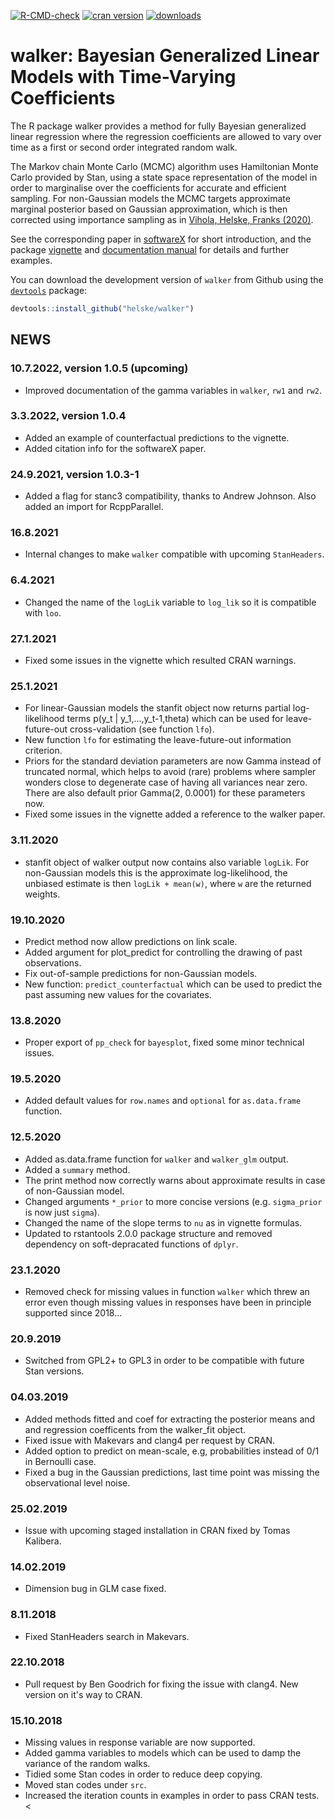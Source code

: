[![R-CMD-check](https://github.com/helske/walker/workflows/R-CMD-check/badge.svg)](https://github.com/helske/walker/actions)
[![cran version](https://www.r-pkg.org/badges/version/walker)](https://cran.r-project.org/package=walker)
[![downloads](https://cranlogs.r-pkg.org/badges/walker)](https://cranlogs.r-pkg.org/badges/walker)

walker: Bayesian Generalized Linear Models with Time-Varying Coefficients
==========================================================================

The R package walker provides a method for fully Bayesian generalized linear regression where the 
regression coefficients are allowed to vary over time as a first or second order integrated random walk. 

The Markov chain Monte Carlo (MCMC) algorithm uses Hamiltonian Monte Carlo provided by Stan, 
using a state space representation of the model in order to marginalise over the coefficients for accurate and efficient sampling.
For non-Gaussian models the MCMC targets approximate marginal posterior based on Gaussian approximation, which is then corrected using importance sampling as in [Vihola, Helske, Franks (2020)](https://onlinelibrary.wiley.com/doi/10.1111/sjos.12492).

See the corresponding paper in [softwareX](https://www.sciencedirect.com/science/article/pii/S235271102200022X) for short introduction, and the package [vignette](https://htmlpreview.github.io/?https://github.com/helske/walker/blob/master/walker_html/walker.html) and [documentation manual](https://cran.r-project.org/package=walker/walker.pdf) for details and further examples.

You can download the development version of `walker` from Github using the [`devtools`](https://cran.r-project.org/package=devtools) package:

```R
devtools::install_github("helske/walker")
```

NEWS
---------------------------------------------

### 10.7.2022, version 1.0.5 (upcoming)

* Improved documentation of the gamma variables in `walker`, `rw1` and `rw2`.

### 3.3.2022, version 1.0.4

* Added an example of counterfactual predictions to the vignette.
* Added citation info for the softwareX paper.

### 24.9.2021, version 1.0.3-1

* Added a flag for stanc3 compatibility, thanks to Andrew Johnson. Also added an 
  import for RcppParallel.

### 16.8.2021

* Internal changes to make `walker` compatible with upcoming `StanHeaders`.

### 6.4.2021

* Changed the name of the `logLik` variable to `log_lik` so it is compatible with `loo`.

### 27.1.2021

* Fixed some issues in the vignette which resulted CRAN warnings.

### 25.1.2021

* For linear-Gaussian models the stanfit object now returns partial log-likelihood terms
  p(y_t | y_1,...,y_t-1,theta) which can be used for leave-future-out cross-validation (see function `lfo`). 
* New function `lfo` for estimating the leave-future-out information criterion.
* Priors for the standard deviation parameters are now Gamma instead of truncated normal, which helps to avoid (rare) problems where sampler wonders close to degenerate case of having all variances near zero. There are also default prior Gamma(2, 0.0001) for these parameters now.
* Fixed some issues in the vignette added a reference to the walker paper.
  
### 3.11.2020

* stanfit object of walker output now contains also variable `logLik`.
  For non-Gaussian models this is the approximate log-likelihood, the
  unbiased estimate is then `logLik + mean(w)`, where `w` are the returned weights.

### 19.10.2020

* Predict method now allow predictions on link scale.
* Added argument for plot_predict for controlling the drawing of past observations.
* Fix out-of-sample predictions for non-Gaussian models.
* New function: `predict_counterfactual` which can be used to predict the past assuming new 
  values for the covariates.

### 13.8.2020

* Proper export of `pp_check` for `bayesplot`, fixed some minor technical issues.

### 19.5.2020

* Added default values for `row.names` and `optional` for `as.data.frame` function.

### 12.5.2020

* Added as.data.frame function for `walker` and `walker_glm` output.
* Added a `summary` method.
* The print method now correctly warns about approximate results in case of non-Gaussian model.
* Changed arguments `*_prior` to more concise versions (e.g. `sigma_prior` is now just `sigma`). 
* Changed the name of the slope terms to `nu` as in vignette formulas. 
* Updated to rstantools 2.0.0 package structure and removed dependency on soft-depracated functions of `dplyr`.

### 23.1.2020

* Removed check for missing values in function `walker` which threw an error even though missing values in responses have been in principle supported since 2018...

### 20.9.2019

* Switched from GPL2+ to GPL3 in order to be compatible with future Stan versions.

### 04.03.2019

* Added methods fitted and coef for extracting the posterior means and and regression coefficents from the 
  walker_fit object.
* Fixed issue with Makevars and clang4 per request by CRAN.
* Added option to predict on mean-scale, e.g, probabilities instead of 0/1 in Bernoulli case.
* Fixed a bug in the Gaussian predictions, last time point was missing the observational level noise.

### 25.02.2019

* Issue with upcoming staged installation in CRAN fixed by Tomas Kalibera.

### 14.02.2019

* Dimension bug in GLM case fixed.

### 8.11.2018

* Fixed StanHeaders search in Makevars. 

### 22.10.2018

* Pull request by Ben Goodrich for fixing the issue with clang4. New version on it's way to CRAN.

### 15.10.2018
* Missing values in response variable are now supported.
* Added gamma variables to models which can be used to damp the variance of the random walks. 
* Tidied some Stan codes in order to reduce deep copying.
* Moved stan codes under `src`.
* Increased the iteration counts in examples in order to pass CRAN tests.
<

